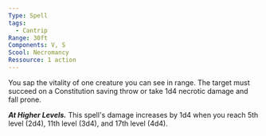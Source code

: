 ```yaml
---
Type: Spell
tags:
  - Cantrip
Range: 30ft
Components: V, S
Scool: Necromancy
Ressource: 1 action
---
```

You sap the vitality of one creature you can see in range. The target must succeed on a Constitution saving throw or take 1d4 necrotic damage and fall prone.

**_At Higher Levels._** This spell's damage increases by 1d4 when you reach 5th level (2d4), 11th level (3d4), and 17th level (4d4).